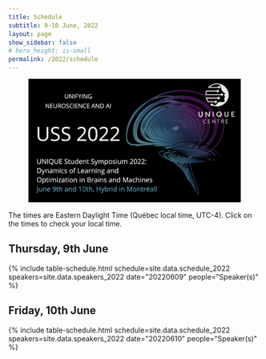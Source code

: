 ```yaml
---
title: Schedule
subtitle: 9-10 June, 2022
layout: page
show_sidebar: false
# hero_height: is-small
permalink: /2022/schedule
---
```


<section class="hero is-primary">
  <div class="hero-body">
    <figure class="image is-5by2">
      <img src="/assets/img/USS2022/banner.png" alt="USS 2022">
    </figure>
  </div>
</section>


The times are Eastern Daylight Time (Québec local time, UTC-4). Click on the times to check your local time.

## Thursday, 9th June

{% include table-schedule.html schedule=site.data.schedule_2022 speakers=site.data.speakers_2022 date="20220609" people="Speaker(s)" %}

## Friday, 10th June

{% include table-schedule.html schedule=site.data.schedule_2022 speakers=site.data.speakers_2022 date="20220610" people="Speaker(s)" %}
